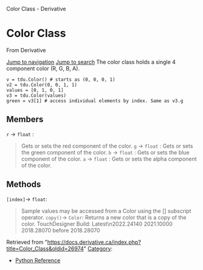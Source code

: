

Color Class - Derivative




# Color Class
From Derivative

[Jump to navigation](#mw-head)
[Jump to search](#searchInput)
The color class holds a single 4 component color (R, G, B, A).
```
v = tdu.Color() # starts as (0, 0, 0, 1)
v2 = tdu.Color(0, 0, 1, 1)
values = [0, 1, 0, 1]
v3 = tdu.Color(values)
green = v3[1] # access individual elements by index. Same as v3.g
```
  

## Members
`r` → `float` :
> Gets or sets the red component of the color.
`g` → `float` :
> Gets or sets the green component of the color.
`b` → `float` :
> Gets or sets the blue component of the color.
`a` → `float` :
> Gets or sets the alpha component of the color.
## Methods
`[index]`→ `float`:
> Sample values may be accessed from a Color using the [] subscript operator.
`copy()`→ `Color`:
> Returns a new color that is a copy of the color.
TouchDesigner Build: 
Latest\n2022.24140
2021.10000
2018.28070
before 2018.28070

Retrieved from "<https://docs.derivative.ca/index.php?title=Color_Class&oldid=26974>"
[Category](Special_Categories.html "Special:Categories"):
* [Python Reference](Category_Python_Reference.html "Category:Python Reference")